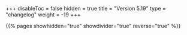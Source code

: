 +++
disableToc = false
hidden = true
title = "Version 5.19"
type = "changelog"
weight = -19
+++

{{% pages showhidden="true" showdivider="true" reverse="true" %}}
